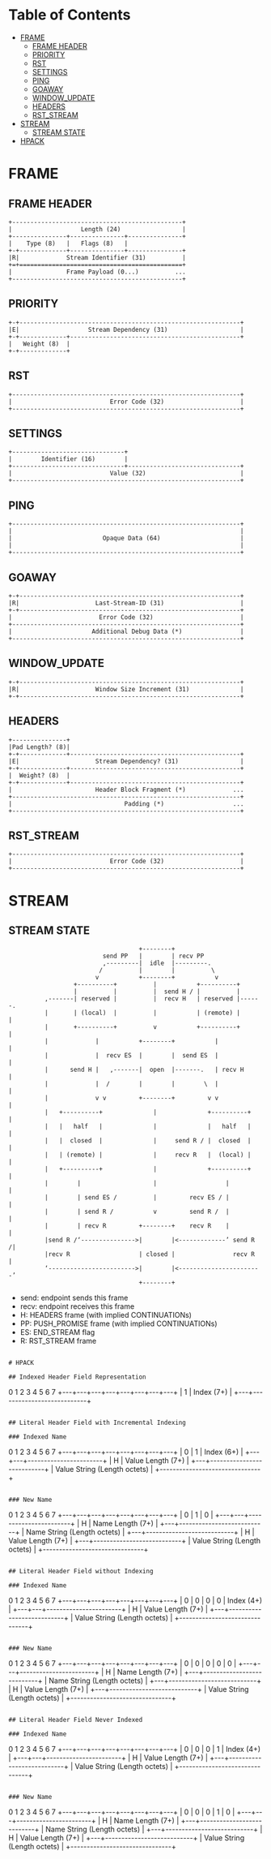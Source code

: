 # Table of Contents

* [FRAME](#frame)
  * [FRAME HEADER](#frame-header)
  * [PRIORITY](#priority-frame)
  * [RST](#rst)
  * [SETTINGS](#settings)
  * [PING](#ping)
  * [GOAWAY](#goaway)
  * [WINDOW_UPDATE](#window_update)
  * [HEADERS](#headers)
  * [RST_STREAM](#rst_stream)
* [STREAM](#stream)
  * [STREAM STATE](#stream-state)
* [HPACK](#hpack)


# FRAME

## FRAME HEADER

```
+-----------------------------------------------+
|                   Length (24)                 |
+---------------+---------------+---------------+
|    Type (8)   |   Flags (8)   |
+-+-------------+---------------+---------------+
|R|             Stream Identifier (31)          |
+=+=============================================+
|               Frame Payload (0...)          ...
+-----------------------------------------------+
```

## PRIORITY

```
+-+-------------------------------------------------------------+
|E|                   Stream Dependency (31)                    |
+-+-------------+-----------------------------------------------+
|   Weight (8)  |
+-+-------------+
```

## RST
```
+---------------------------------------------------------------+
|                           Error Code (32)                     |
+---------------------------------------------------------------+
```

## SETTINGS

```
+-------------------------------+
|        Identifier (16)        |
+-------------------------------+-------------------------------+
|                           Value (32)                          |
+---------------------------------------------------------------+
```

## PING

```
+---------------------------------------------------------------+
|                                                               |
|                         Opaque Data (64)                      |
|                                                               |
+---------------------------------------------------------------+
```

## GOAWAY

```
+-+-------------------------------------------------------------+
|R|                     Last-Stream-ID (31)                     |
+-+-------------------------------------------------------------+
|                        Error Code (32)                        |
+---------------------------------------------------------------+
|                      Additional Debug Data (*)                |
+---------------------------------------------------------------+
```

## WINDOW_UPDATE

```
+-+-------------------------------------------------------------+
|R|                     Window Size Increment (31)              |
+-+-------------------------------------------------------------+
```

## HEADERS

```
+---------------+
|Pad Length? (8)|
+-+-------------+-----------------------------------------------+
|E|                     Stream Dependency? (31)                 |
+-+-------------+-----------------------------------------------+
|  Weight? (8)  |
+-+-------------+-----------------------------------------------+
|                       Header Block Fragment (*)             ...
+---------------------------------------------------------------+
|                               Padding (*)                   ...
+---------------------------------------------------------------+
```

## RST_STREAM

```
+---------------------------------------------------------------+
|                           Error Code (32)                     |
+---------------------------------------------------------------+
```

# STREAM

## STREAM STATE

```
                                    +--------+
                          send PP   |        | recv PP
                          ,---------|  idle  |---------.
                         /          |        |          \
                        v           +--------+           v
                  +----------+          |           +----------+
                  |          |          |  send H / |          |
          ,-------| reserved |          |  recv H   | reserved |------.
          |       | (local)  |          |           | (remote) |      |
          |       +----------+          v           +----------+      |
          |             |           +--------+           |            |
          |             |  recv ES  |        |  send ES  |            |
          |      send H |   ,-------|  open  |-------.   | recv H     |
          |             |  /        |        |        \  |            |
          |             v v         +--------+         v v            |
          |   +----------+              |              +----------+   |
          |   |   half   |              |              |   half   |   |
          |   |  closed  |              |     send R / |  closed  |   |
          |   | (remote) |              |     recv R   |  (local) |   |
          |   +----------+              |              +----------+   |
          |        |                    |                   |         |
          |        | send ES /          |         recv ES / |         |
          |        | send R /           v         send R /  |         |
          |        | recv R         +--------+    recv R    |         |
          |send R /‘--------------->|        |<-------------’ send R /|
          |recv R                   | closed |                recv R  |
          ‘------------------------>|        |<-----------------------’
                                    +--------+
```

* send: endpoint sends this frame 
* recv: endpoint receives this frame
* H: HEADERS frame (with implied CONTINUATIONs)
* PP: PUSH_PROMISE frame (with implied CONTINUATIONs)
* ES: END_STREAM flag
* R: RST_STREAM frame

```

# HPACK

## Indexed Header Field Representation

```
  0   1   2   3   4   5   6   7
+---+---+---+---+---+---+---+---+
| 1 |       Index (7+)          |
+---+---------------------------+
```

## Literal Header Field with Incremental Indexing

### Indexed Name

```
  0   1   2   3   4   5   6   7
+---+---+---+---+---+---+---+---+
| 0 | 1 |      Index (6+)       |
+---+---+-----------------------+
| H |     Value Length (7+)     |
+---+---------------------------+
| Value String (Length octets)  |
+-------------------------------+
```

### New Name

```
  0   1   2   3   4   5   6   7
+---+---+---+---+---+---+---+---+
| 0 | 1 |          0            |
+---+---+-----------------------+
| H |       Name Length (7+)    |
+---+---------------------------+
|  Name String (Length octets)  |
+---+---------------------------+
| H |     Value Length (7+)     |
+---+---------------------------+
|  Value String (Length octets) |
+-------------------------------+
```

## Literal Header Field without Indexing

### Indexed Name

```
  0   1   2   3   4   5   6   7
+---+---+---+---+---+---+---+---+
| 0 | 0 | 0 | 0 |   Index (4+)  |
+---+---+-----------------------+
| H |     Value Length (7+)     |
+---+---------------------------+
|  Value String (Length octets) |
+-------------------------------+
```

### New Name

```
  0   1   2   3   4   5   6   7
+---+---+---+---+---+---+---+---+
| 0 | 0 | 0 | 0 |        0      |
+---+---+-----------------------+
| H |      Name Length (7+)     |
+---+---------------------------+
|  Name String (Length octets)  |
+---+---------------------------+
| H |     Value Length (7+)     |
+---+---------------------------+
|  Value String (Length octets) |
+-------------------------------+
```

## Literal Header Field Never Indexed

### Indexed Name

```
  0   1   2   3   4   5   6   7
+---+---+---+---+---+---+---+---+
| 0 | 0 | 0 | 1 |  Index (4+)   |
+---+---+-----------------------+
| H |     Value Length (7+)     |
+---+---------------------------+
|  Value String (Length octets) |
+-------------------------------+
```

### New Name

```
  0   1   2   3   4   5   6   7
+---+---+---+---+---+---+---+---+
| 0 | 0 | 0 | 1 |       0       |
+---+---+-----------------------+
| H |      Name Length (7+)     |
+---+---------------------------+
|  Name String (Length octets)  |
+---+---------------------------+
| H |     Value Length (7+)     |
+---+---------------------------+
|  Value String (Length octets) |
+-------------------------------+
```
